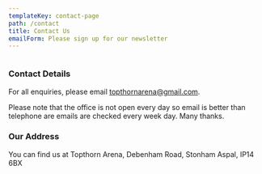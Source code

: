 ```yaml
---
templateKey: contact-page
path: /contact
title: Contact Us
emailForm: Please sign up for our newsletter
---
```

![]()

### Contact Details

For all enquiries, please email [topthornarena@gmail.com](mailto:topthornarena@gmail.com).

Please note that the office is not open every day so email is better than telephone are emails are checked every week day.  Many thanks.

### Our Address

You can find us at Topthorn Arena, Debenham Road, Stonham Aspal, IP14 6BX